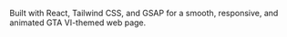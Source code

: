 Built with React, Tailwind CSS, and GSAP for a smooth, responsive, and animated GTA VI-themed web page.
